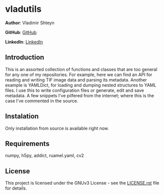 vladutils
==================
**Author**: Vladimir Shteyn 

**GitHub**: [GitHub](https://github.com/mistervladimir)

**LinkedIn**: [LinkedIn](https://www.linkedin.com/in/vladimir-shteyn/)


Introduction
------------------
This is an assorted collection of functions and classes that are too general for any one of my repositories. For example, here we can find an API for reading and writing TIF image data and parsing its metadata. Another example is YAMLDict, for loading and dumping nested structures to YAML files. I use this to write configuration files or generate, edit and save metadata. A few snippets I've pilfered from the internet; where this is the case I've commented in the source.


Instalation
------------------
Only installation from source is available right now.


Requirements
------------------
numpy, h5py, addict, ruamel.yaml, cv2


License
------------------
This project is licensed under the GNUv3 License - see the
[LICENSE.rst](LICENSE.rst) file for details.
